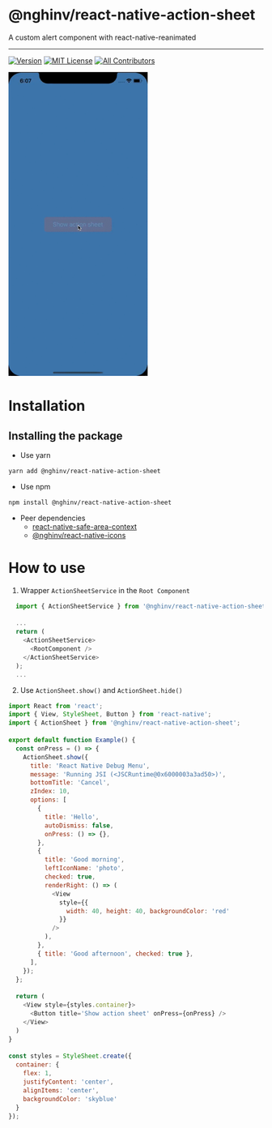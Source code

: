 
# @nghinv/react-native-action-sheet

A custom alert component with react-native-reanimated

---


[![Version][version-badge]][package]
[![MIT License][license-badge]][license]
[![All Contributors][all-contributors-badge]][all-contributors]

<img src="./assets/example.gif" height="600"/>

# Installation

## Installing the package

* Use yarn

```sh
yarn add @nghinv/react-native-action-sheet
```

* Use npm

```sh
npm install @nghinv/react-native-action-sheet
```

* Peer dependencies 
	- [react-native-safe-area-context](https://github.com/th3rdwave/react-native-safe-area-context)
	- [@nghinv/react-native-icons](https://github.com/nghinv-software/react-native-icons)

# How to use

1. Wrapper `ActionSheetService` in the `Root Component`

```javascript
  import { ActionSheetService } from '@nghinv/react-native-action-sheet';

  ...
  return (
    <ActionSheetService>
      <RootComponent />
    </ActionSheetService>
  );
  ...
```

2. Use `ActionSheet.show()` and `ActionSheet.hide()`

```javascript
import React from 'react';
import { View, StyleSheet, Button } from 'react-native';
import { ActionSheet } from '@nghinv/react-native-action-sheet';

export default function Example() {
  const onPress = () => {
    ActionSheet.show({
      title: 'React Native Debug Menu',
      message: 'Running JSI (<JSCRuntime@0x6000003a3ad50>)',
      bottomTitle: 'Cancel',
      zIndex: 10,
      options: [
        {
          title: 'Hello',
          autoDismiss: false,
          onPress: () => {},
        },
        {
          title: 'Good morning',
          leftIconName: 'photo',
          checked: true,
          renderRight: () => (
            <View
              style={{
                width: 40, height: 40, backgroundColor: 'red'
              }}
            />
          ),
        },
        { title: 'Good afternoon', checked: true },
      ],
    });
  };

  return (
    <View style={styles.container}>
      <Button title='Show action sheet' onPress={onPress} />
    </View>
  )
}

const styles = StyleSheet.create({
  container: {
    flex: 1,
    justifyContent: 'center',
    alignItems: 'center',
    backgroundColor: 'skyblue'
  }
});
```

[version-badge]: https://img.shields.io/npm/v/@nghinv/react-native-action-sheet.svg?style=flat-square
[package]: https://www.npmjs.com/package/@nghinv/react-native-action-sheet
[license-badge]: https://img.shields.io/npm/l/@nghinv/react-native-action-sheet.svg?style=flat-square
[license]: https://opensource.org/licenses/MIT
[all-contributors-badge]: https://img.shields.io/badge/all_contributors-1-orange.svg?style=flat-square
[all-contributors]: #contributors